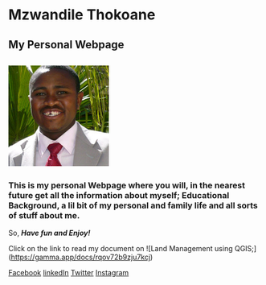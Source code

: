 # Mzwandile Thokoane
## My Personal Webpage

## ![Mzwandile Ivory Thokoane](https://github.com/Nuts2001/Mzwandile-Thokoane/blob/main/Suit.jpg)

### This is my personal Webpage where you will, in the nearest future get all the information about myself; Educational Background, a lil bit of my personal and family life and all sorts of stuff about me.

So, _**Have fun and Enjoy!**_

Click on the link to read my document on 
![Land Management using QGIS;]   (https://gamma.app/docs/rqov72b9zju7kcj)

[Facebook](https://www.facebook.com/mzwandile.thokoane/)
[linkedIn](https://www.linkedin.com/in/mzwandile-thokoane-697577b1/)
[Twitter](https://twitter.com/thokoane)
[Instagram](https://www.instagram.com/mzwandile_nuts/)
